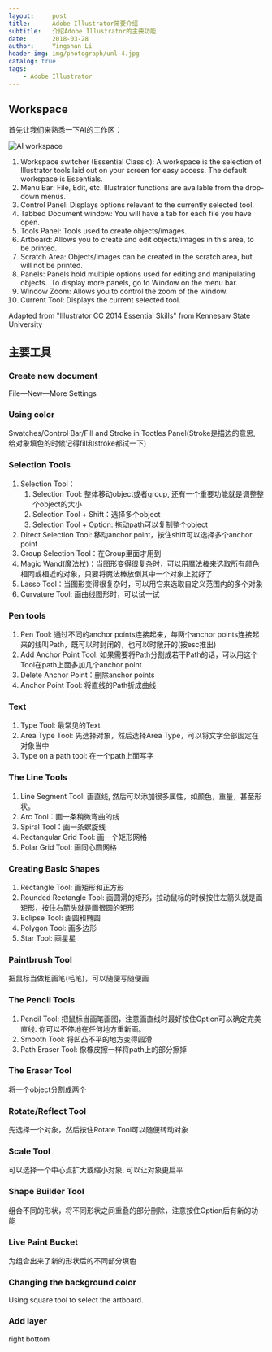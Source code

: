```yaml
---
layout:     post
title:      Adobe Illustrator简要介绍
subtitle:   介绍Adobe Illustrator的主要功能
date:       2018-03-28
author:     Yingshan Li
header-img: img/photograph/unl-4.jpg
catalog: true
tags:
    - Adobe Illustrator
---
```


## Workspace

首先让我们来熟悉一下AI的工作区：

>
![AI workspace](https://i.imgur.com/6vySabk.png)
>
1. Workspace switcher (Essential Classic): A workspace is the selection of Illustrator tools laid out on your screen for easy access. The default workspace is Essentials. 
2. Menu Bar: File, Edit, etc. Illustrator functions are available from the drop-down menus. 
3. Control Panel: Displays options relevant to the currently selected tool. 
4. Tabbed Document window: You will have a tab for each file you have open. 
5. Tools Panel: Tools used to create objects/images. 
6. Artboard: Allows you to create and edit objects/images in this area, to be printed. 
7. Scratch Area: Objects/images can be created in the scratch area, but will not be printed. 
8. Panels: Panels hold multiple options used for editing and manipulating objects.  To display more panels, go to Window on the menu bar. 
9. Window Zoom: Allows you to control the zoom of the window. 
10. Current Tool: Displays the current selected tool.  

Adapted from "Illustrator CC 2014 Essential Skills" from Kennesaw State University

## 主要工具

### Create new document
File—New—More Settings

### Using color
Swatches/Control Bar/Fill and Stroke in Tootles Panel(Stroke是描边的意思, 给对象填色的时候记得fill和stroke都试一下)

### Selection Tools
  1. Selection Tool：
     1. Selection Tool: 整体移动object或者group, 还有一个重要功能就是调整整个object的大小
     2. Selection Tool + Shift：选择多个object
     3. Selection Tool + Option: 拖动path可以复制整个object
  2. Direct Selection Tool: 移动anchor point，按住shift可以选择多个anchor point
  3. Group Selection Tool：在Group里面才用到
  4. Magic Wand(魔法杖)：当图形变得很复杂时，可以用魔法棒来选取所有颜色相同或相近的对象，只要将魔法棒放倒其中一个对象上就好了
  5. Lasso Tool：当图形变得很复杂时，可以用它来选取自定义范围内的多个对象
  6. Curvature Tool: 画曲线图形时，可以试一试


### Pen tools
  1. Pen Tool: 通过不同的anchor points连接起来，每两个anchor points连接起来的线叫Path，既可以时封闭的，也可以时敞开的(按esc推出)
  2. Add Anchor Point Tool: 如果需要将Path分割成若干Path的话，可以用这个Tool在path上面多加几个anchor point
  3. Delete Anchor Point：删除anchor points
  4. Anchor Point Tool: 将直线的Path折成曲线

### Text
  1. Type Tool: 最常见的Text
  2. Area Type Tool: 先选择对象，然后选择Area Type，可以将文字全部固定在对象当中
  3. Type on a path tool: 在一个path上面写字

### The Line Tools
  1. Line Segment Tool: 画直线, 然后可以添加很多属性，如颜色，重量，甚至形状。
  2. Arc Tool：画一条稍微弯曲的线
  3. Spiral Tool：画一条螺旋线
  4. Rectangular Grid Tool: 画一个矩形网格
  5. Polar Grid Tool: 画同心圆网格

### Creating Basic Shapes 
  1. Rectangle Tool: 画矩形和正方形
  2. Rounded Rectangle Tool: 画圆滑的矩形，拉动鼠标的时候按住左箭头就是画矩形，按住右箭头就是画很圆的矩形
  3. Eclipse Tool: 画圆和椭圆
  4. Polygon Tool: 画多边形
  5. Star Tool: 画星星

### Paintbrush Tool 
把鼠标当做粗画笔(毛笔)，可以随便写随便画

### The Pencil Tools 
  1. Pencil Tool: 把鼠标当画笔画图，注意画直线时最好按住Option可以确定完美直线. 你可以不停地在任何地方重新画。
  2. Smooth Tool: 将凹凸不平的地方变得圆滑
  3. Path Eraser Tool: 像橡皮擦一样将path上的部分擦掉

### The Eraser Tool 

将一个object分割成两个
### Rotate/Reflect Tool 
先选择一个对象，然后按住Rotate Tool可以随便转动对象

### Scale Tool
可以选择一个中心点扩大或缩小对象, 可以让对象更扁平

### Shape Builder Tool
组合不同的形状，将不同形状之间重叠的部分删除，注意按住Option后有新的功能

### Live Paint Bucket
为组合出来了新的形状后的不同部分填色

### Changing the background color

Using square tool to select the artboard.

### Add layer
right bottom

